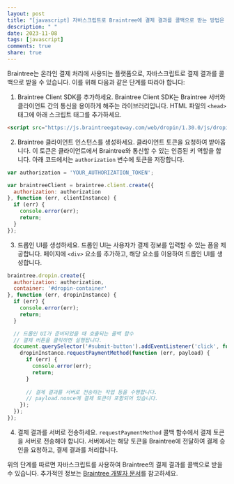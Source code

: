 ```yaml
---
layout: post
title: "[javascript] 자바스크립트로 Braintree에 결제 결과를 콜백으로 받는 방법은 무엇인가요?"
description: " "
date: 2023-11-08
tags: [javascript]
comments: true
share: true
---
```


Braintree는 온라인 결제 처리에 사용되는 플랫폼으로, 자바스크립트로 결제 결과를 콜백으로 받을 수 있습니다. 이를 위해 다음과 같은 단계를 따라야 합니다:

1. Braintree Client SDK를 추가하세요. Braintree Client SDK는 Braintree 서버와 클라이언트 간의 통신을 용이하게 해주는 라이브러리입니다. HTML 파일의 `<head>` 태그에 아래 스크립트 태그를 추가하세요.

```html
<script src="https://js.braintreegateway.com/web/dropin/1.30.0/js/dropin.min.js"></script>
```

2. Braintree 클라이언트 인스턴스를 생성하세요. 클라이언트 토큰을 요청하여 받아옵니다. 이 토큰은 클라이언트에서 Braintree와 통신할 수 있는 인증된 키 역할을 합니다. 아래 코드에서는 `authorization` 변수에 토큰을 저장합니다.

```javascript
var authorization = 'YOUR_AUTHORIZATION_TOKEN';

var braintreeClient = braintree.client.create({
  authorization: authorization
}, function (err, clientInstance) {
  if (err) {
    console.error(err);
    return;
  }
});
```

3. 드롭인 UI를 생성하세요. 드롭인 UI는 사용자가 결제 정보를 입력할 수 있는 폼을 제공합니다. 페이지에 `<div>` 요소를 추가하고, 해당 요소를 이용하여 드롭인 UI를 생성합니다.

```javascript
braintree.dropin.create({
  authorization: authorization,
  container: '#dropin-container'
}, function (err, dropinInstance) {
  if (err) {
    console.error(err);
    return;
  }

  // 드롭인 UI가 준비되었을 때 호출되는 콜백 함수
  // 결제 버튼을 클릭하면 실행됩니다.
  document.querySelector('#submit-button').addEventListener('click', function () {
    dropinInstance.requestPaymentMethod(function (err, payload) {
      if (err) {
        console.error(err);
        return;
      }
      
      // 결제 결과를 서버로 전송하는 작업 등을 수행합니다.
      // payload.nonce에 결제 토큰이 포함되어 있습니다.
    });
  });
});
```

4. 결제 결과를 서버로 전송하세요. `requestPaymentMethod` 콜백 함수에서 결제 토큰을 서버로 전송해야 합니다. 서버에서는 해당 토큰을 Braintree에 전달하여 결제 승인을 요청하고, 결제 결과를 처리합니다.

위의 단계를 따르면 자바스크립트를 사용하여 Braintree의 결제 결과를 콜백으로 받을 수 있습니다. 추가적인 정보는 [Braintree 개발자 문서](https://developers.braintreepayments.com/)를 참고하세요.